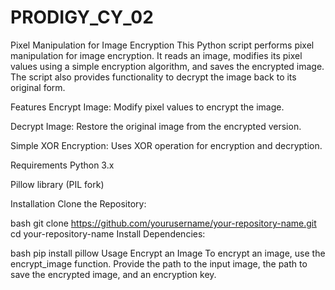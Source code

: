 # PRODIGY_CY_02
Pixel Manipulation for Image Encryption
This Python script performs pixel manipulation for image encryption. It reads an image, modifies its pixel values using a simple encryption algorithm, and saves the encrypted image. The script also provides functionality to decrypt the image back to its original form.

Features
Encrypt Image: Modify pixel values to encrypt the image.

Decrypt Image: Restore the original image from the encrypted version.

Simple XOR Encryption: Uses XOR operation for encryption and decryption.

Requirements
Python 3.x

Pillow library (PIL fork)

Installation
Clone the Repository:

bash
git clone https://github.com/yourusername/your-repository-name.git
cd your-repository-name
Install Dependencies:

bash
pip install pillow
Usage
Encrypt an Image
To encrypt an image, use the encrypt_image function. Provide the path to the input image, the path to save the encrypted image, and an encryption key.

